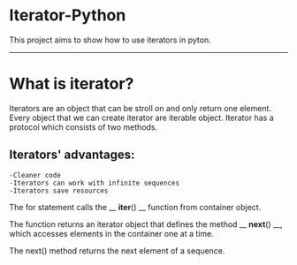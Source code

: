 # Iterator-Python

This project aims to show how to use iterators in pyton.

---

# What is iterator?

Iterators are an object that can be stroll on and only return one element.
Every object that we can create iterator are iterable object.
Iterator has a protocol which consists of two methods.

## Iterators' advantages:
    -Cleaner code
    -Iterators can work with infinite sequences
    -Iterators save resources

The for statement calls the __ __iter__() __ function from container object.

The function returns an iterator object that defines the method __ __next__() __,
which accesses elements in the container one at a time. 

The next() method returns the next element of a sequence. 
